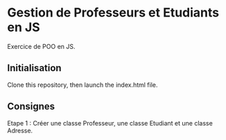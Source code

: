 # Gestion de Professeurs et Etudiants en JS

Exercice de POO en JS. 

## Initialisation

Clone this repository, then launch the index.html file.

## Consignes

Etape 1 : Créer une classe Professeur, une classe Etudiant et une classe Adresse.